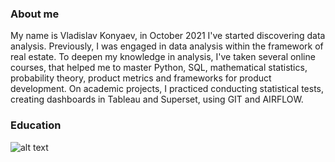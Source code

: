 ### About me
My name is Vladislav Konyaev, in October 2021 I've started discovering data analysis. Previously, I was engaged in data analysis within the framework of real estate.
To deepen my knowledge in analysis, I've taken several online courses, that helped me to master Python, SQL, mathematical statistics, probability theory, product metrics and frameworks for product development. On academic projects, I practiced conducting statistical tests, creating dashboards in Tableau and Superset, using GIT and AIRFLOW.

### Education

![alt text]([http://url/to/img.png](https://i.ibb.co/8btNZWX/Screenshot-2023-06-22-at-14-29-41.png)https://i.ibb.co/8btNZWX/Screenshot-2023-06-22-at-14-29-41.png)
